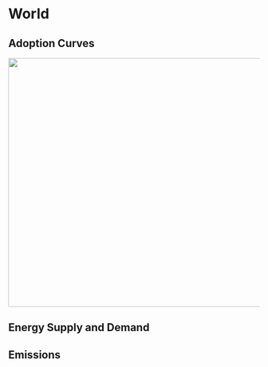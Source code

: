



# World 
  

## Adoption Curves


<img id="igraph" scrolling="no" style="border:none;" seamless="seamless" src= "demand-pathway-World.html" height="500" width="150%"/>  

## Energy Supply and Demand
  

## Emissions

